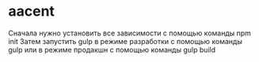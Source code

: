# aacent

Сначала нужно установить все зависимости с помощью команды npm init
Затем запустить gulp в режиме разработки с помощью команды gulp или в режиме продакшн с помощью команды gulp build
